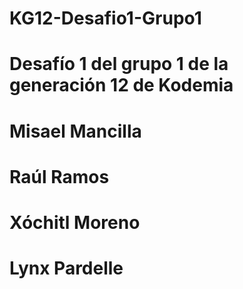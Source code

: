 # KG12-Desafio1-Grupo1
# Desafío 1 del grupo 1 de la generación 12 de Kodemia
 
# Misael Mancilla
# Raúl Ramos
# Xóchitl Moreno
# Lynx Pardelle